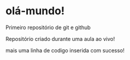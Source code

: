 # olá-mundo!
 Primeiro repositório de git e github

 Repositório criado durante uma aula ao vivo!
 
 mais uma linha de codigo inserida com sucesso!

 
